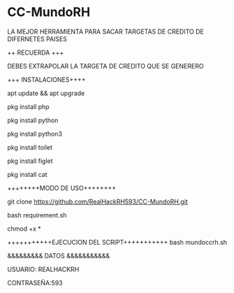 # CC-MundoRH

LA MEJOR HERRAMIENTA PARA SACAR TARGETAS DE CREDITO DE DIFERNETES PAISES

++ RECUERDA +++

DEBES EXTRAPOLAR LA TARGETA DE CREDITO QUE SE GENERERO


+++ INSTALACIONES++++

apt update && apt upgrade

pkg install php

pkg install python

pkg install  python3

pkg install toilet

pkg install figlet

pkg install cat


++++++++MODO DE USO++++++++

git clone https://github.com/RealHackRH593/CC-MundoRH.git

bash requirement.sh

chmod +x *

+++++++++++EJECUCION DEL SCRIPT+++++++++++
bash mundoccrh.sh

&&&&&&&&& DATOS &&&&&&&&&&&

USUARIO:  REALHACKRH

CONTRASEÑA:593
